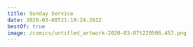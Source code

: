 ```yaml
---
title: Sunday Service
date: 2020-03-08T21:19:24.261Z
bestOf: true
image: /comics/untitled_artwork-2020-03-07t220506.457.png
---
```

